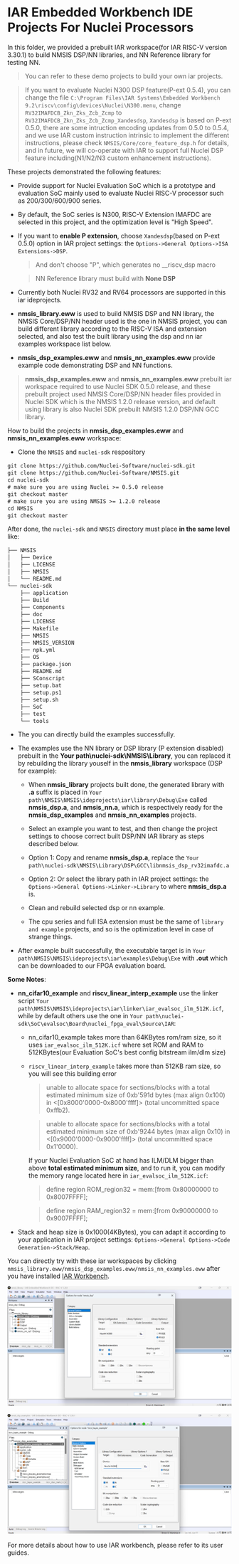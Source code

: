 # IAR Embedded Workbench IDE Projects For Nuclei Processors

In this folder, we provided a prebuilt IAR workspace(for IAR RISC-V version 3.30.1) to build NMSIS DSP/NN libraries, and NN Reference library for testing NN.

> You can refer to these demo projects to build your own iar projects.

> If you want to evaluate Nuclei N300 DSP feature(P-ext 0.5.4), you can change the file `C:\Program Files\IAR Systems\Embedded Workbench 9.2\riscv\config\devices\Nuclei\N300.menu`, change `RV32IMAFDCB_Zkn_Zks_Zcb_Zcmp` to `RV32IMAFDCB_Zkn_Zks_Zcb_Zcmp_Xandesdsp`, `Xandesdsp` is based on P-ext 0.5.0, there are some intruction encoding updates from 0.5.0 to 0.5.4, and we use IAR custom instruction intrinsic to implement the different instructions, please check `NMSIS/Core/core_feature_dsp.h` for details, and in future, we will co-operate with IAR to support full Nuclei DSP feature including(N1/N2/N3 custom enhancement instructions).

These projects demonstrated the following features:

- Provide support for Nuclei Evaluation SoC which is a prototype and evaluation SoC mainly
  used to evaluate Nuclei RISC-V processor such as 200/300/600/900 series.

- By default, the SoC series is N300, RISC-V Extension IMAFDC are selected in this project, and the optimization level is "High Speed".

- If you want to **enable P extension**, choose ``Xandesdsp``(based on P-ext 0.5.0) option in IAR project settings: the `Options->General Options->ISA Extensions->DSP`.
  > And don't choose "P", which generates no __riscv_dsp macro

  > NN Reference library must build with **None DSP**

- Currently both Nuclei RV32 and RV64 processors are supported in this iar ideprojects.

- **nmsis_library.eww** is used to build NMSIS DSP and NN library, the NMSIS Core/DSP/NN header used is the one in NMSIS project, you can build different library according to the RISC-V ISA and extension selected, and also test the built library using the dsp and nn iar examples workspace list below.

- **nmsis_dsp_examples.eww** and **nmsis_nn_examples.eww** provide example code demonstrating DSP and NN functions.

> **nmsis_dsp_examples.eww** and **nmsis_nn_examples.eww** prebuilt iar workspace required to use Nuclei SDK 0.5.0 release,
> and these prebuilt project used NMSIS Core/DSP/NN header files provided in Nuclei SDK which is the NMSIS 1.2.0
> release version, and default using library is also Nuclei SDK prebuilt NMSIS 1.2.0 DSP/NN GCC library.

How to build the projects in **nmsis_dsp_examples.eww** and **nmsis_nn_examples.eww** workspace:

* Clone the ``NMSIS`` and ``nuclei-sdk`` respository

```shell
git clone https://github.com/Nuclei-Software/nuclei-sdk.git
git clone https://github.com/Nuclei-Software/NMSIS.git
cd nuclei-sdk
# make sure you are using Nuclei >= 0.5.0 release
git checkout master
# make sure you are using NMSIS >= 1.2.0 release
cd NMSIS
git checkout master
```

After done, the ``nuclei-sdk`` and ``NMSIS`` directory must place **in the same level** like:

```shell
├── NMSIS
│   ├── Device
│   ├── LICENSE
│   ├── NMSIS
│   └── README.md
└── nuclei-sdk
    ├── application
    ├── Build
    ├── Components
    ├── doc
    ├── LICENSE
    ├── Makefile
    ├── NMSIS
    ├── NMSIS_VERSION
    ├── npk.yml
    ├── OS
    ├── package.json
    ├── README.md
    ├── SConscript
    ├── setup.bat
    ├── setup.ps1
    ├── setup.sh
    ├── SoC
    ├── test
    └── tools
```

* The you can directly build the examples successfully.
* The examples use the NN library or DSP library (P extension disabled) prebuilt in the **Your path\nuclei-sdk\NMSIS\Library**, you can replaced it by rebuilding the library youself in the **nmsis_library** workspace (DSP for example):

  * When **nmsis_library** projects built done, the generated library with **.a** suffix is placed in `Your path\NMSIS\NMSIS\ideprojects\iar\library\Debug\Exe` called **nmsis_dsp.a**, and **nmsis_nn.a**, which is respectively ready for the **nmsis_dsp_examples** and **nmsis_nn_examples** projects.

  * Select an example you want to test, and then change the project settings to choose correct built DSP/NN IAR library as steps described below.

  * Option 1: Copy and rename **nmsis_dsp.a**, replace the `Your path\nuclei-sdk\NMSIS\Library\DSP\GCC\libnmsis_dsp_rv32imafdc.a`
  * Option 2: Or select the library path in IAR project settings: the `Options->General Options->Linker->Library` to where **nmsis_dsp.a** is.

  * Clean and rebuild selected dsp or nn example.

  * The cpu series and full ISA extension must be the same of `library and example` projects, and so is the optimization level in case of strange things.

* After example built successfully, the executable target is in `Your path\NMSIS\NMSIS\ideprojects\iar\examples\Debug\Exe` with **.out** which can be downloaded to our FPGA evaluation board.

**Some Notes**:

* **nn_cifar10_example** and **riscv_linear_interp_example** use the linker script `Your path\NMSIS\NMSIS\ideprojects\iar\linker\iar_evalsoc_ilm_512K.icf`, while by default others use the one in `Your path\nuclei-sdk\SoC\evalsoc\Board\nuclei_fpga_eval\Source\IAR`:
  * nn_cifar10_example takes more than 64KBytes rom/ram size, so it uses `iar_evalsoc_ilm_512K.icf` where set ROM and RAM to 512KBytes(our Evaluation SoC's best config bitstream ilm/dlm size)

  * ``riscv_linear_interp_example`` takes more than 512KB ram size, so you will see this building error

    > unable to allocate space for sections/blocks with a total estimated minimum size of 0xb'591d bytes (max align 0x100) in <[0x8000'0000-0x8000'ffff]> (total uncommitted space 0xffb2).

    > unable to allocate space for sections/blocks with a total estimated minimum size of 0xb'9244 bytes (max align 0x10) in <[0x9000'0000-0x9000'ffff]> (total uncommitted space 0x1'0000).

    If your Nuclei Evaluation SoC at hand has ILM/DLM bigger than above **total estimated minimum size**, and to run it, you can modify the memory range located here in `iar_evalsoc_ilm_512K.icf`:

    > define region ROM_region32 = mem:[from 0x80000000 to 0x8007FFFF];

    > define region RAM_region32 = mem:[from 0x90000000 to 0x9007FFFF];

* Stack and heap size is 0x1000(4KBytes), you can adapt it according to your application in IAR project settings: `Options->General Options->Code Generation->Stack/Heap`.

You can directly try with these iar workspaces by clicking `nmsis_library.eww/nmsis_dsp_examples.eww/nmsis_nn_examples.eww` after you have installed [IAR Workbench](https://www.iar.com/riscv).

![IAR Projects for Nuclei](assests/nmsis_iar_projects.png)

![IAR Projects for Nuclei](assests/nmsis_iar_example_projects.png)

For more details about how to use IAR workbench, please refer to its user guides.
